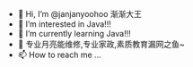- 👋 Hi, I’m @janjanyoohoo 渐渐大王
- 👀 I’m interested in Java!!!
- 🌱 I’m currently learning Java!!!
- 💞️ 专业月亮能维修,专业家政,素质教育漏网之鱼~
- 📫 How to reach me ...

<!---
janjanyoohoo/janjanyoohoo is a ✨ special ✨ repository because its `README.md` (this file) appears on your GitHub profile.
You can click the Preview link to take a look at your changes.
--->

